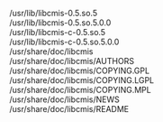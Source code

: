 /usr/lib/libcmis-0.5.so.5  
/usr/lib/libcmis-0.5.so.5.0.0  
/usr/lib/libcmis-c-0.5.so.5  
/usr/lib/libcmis-c-0.5.so.5.0.0  
/usr/share/doc/libcmis  
/usr/share/doc/libcmis/AUTHORS  
/usr/share/doc/libcmis/COPYING.GPL  
/usr/share/doc/libcmis/COPYING.LGPL  
/usr/share/doc/libcmis/COPYING.MPL  
/usr/share/doc/libcmis/NEWS  
/usr/share/doc/libcmis/README  
